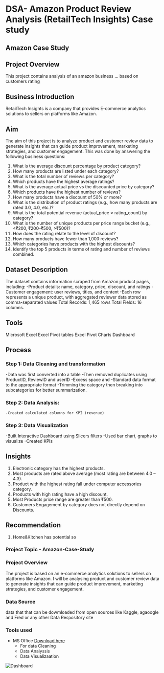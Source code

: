 #  DSA- Amazon Product Review Analysis (RetailTech Insights) Case study
## Amazon Case Study
## Project Overview
This project contains analysis of an amazon business … based on customers rating 
## Business Introduction 
RetailTech Insights is a company that provides E-commerce analytics solutions to sellers on platforms like Amazon. 

## Aim  
The aim of this project is to analyze product and customer review data to generate insights that can guide product improvement, marketing strategies, and customer engagement. This was done by answering the following business questions:
1. What is the average discount percentage by product category?
2. How many products are listed under each category?
3. What is the total number of reviews per category?
4. Which products have the highest average ratings?
5. What is the average actual price vs the discounted price by category?
6. Which products have the highest number of reviews?
7. How many products have a discount of 50% or more?
8. What is the distribution of product ratings (e.g., how many products are rated 3.0,
4.0, etc.)?
9. What is the total potential revenue (actual_price × rating_count) by category?
10. What is the number of unique products per price range bucket (e.g., <₹200,
₹200–₹500, >₹500)?
11. How does the rating relate to the level of discount?
12. How many products have fewer than 1,000 reviews?
13. Which categories have products with the highest discounts?
14. Identify the top 5 products in terms of rating and number of reviews combined.
## Dataset Description
The dataset contains information scraped from Amazon product pages, including:
-Product details: name, category, price, discount, and ratings
-Customer engagement: user reviews, titles, and content
-Each row represents a unique product, with aggregated reviewer data stored as comma-separated values
Total Records: 1,465 rows
Total Fields: 16 columns.
## Tools
Microsoft Excel 
Excel Pivot tables 
Excel Pivot Charts
Dashboard

## Process 
### Step 1: Data Cleaning and transformation 
-Data was first converted into a table
-Then removed duplicates using ProductID, ReviewID and userID
-Excess space and 
-Standard data format to the appropriate format
-Trimming the category then breaking into subcategories for better summarization.

### Step 2: Data Analysis:
	-Created calculated columns for KPI (revenue)
### Step 3: Data Visualization 
-Built Interactive Dashboard using Slicers filters 
-Used bar chart, graphs to visualize 
-Created KPIs
## Insights
1.	Electronic category has the highest products.
2.	Most products are rated above average (most rating are between 4.0 – 4.3).
3.	Product with the highest rating fall under computer accessories category.
4.	Products with high rating have a high discount.
5.	Most Products price range are greater than ₹500.
6.	Customers Engagement by category does not directly depend on Discounts.
## Recommendation
1.	Home&Kitchen has potential so 

 

### Project Topic - Amazon-Case-Study 
### Project Overview 
The project is based on an e-commerce analytics solutions to sellers on platforms like Amazon. I will be 
analysing product and customer review data to generate insights that can guide product improvement, marketing strategies, and customer engagement.

### Data Source
 data that that can be dowmloaded from open sources like Kaggle, agaoogle and Fred or any other Data Respository site 

### Tools used 
- MS Office [Download here ]( https://www.microsoft.com/en-ng/)
  - For data Cleaning
  - Data Analyssis
  - Data Visualizaation

![Dashboard](https://github.com/user-attachments/assets/7df337a0-f988-46c7-b534-eaaae269bdc1)

